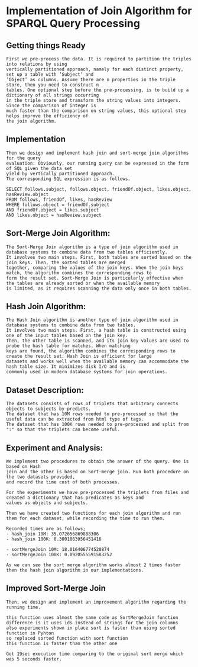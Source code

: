 # Implementation of Join Algorithm for SPARQL Query Processing


## Getting things Ready

    First we pre-process the data. It is required to partition the triples into relations by using
    vertically partitioned approach, namely for each distinct property, set up a table with ’Subject’ and
    ’Object’ as columns. Assume there are n properties in the triple store, then you need to construct n
    tables. One optional step before the pre-processing, is to build up a dictionary of all strings occurring
    in the triple store and transform the string values into integers. Since the comparison of integer is
    much faster than the comparison on string values, this optional step helps improve the efficiency of
    the join algorithm.

## Implementation

    Then we design and implement hash join and sort-merge join algorithms for the query
    evaluation. Obviously, our running query can be expressed in the form of SQL given the data set
    yield by vertically partitioned approach. 
    The corresponding SQL expression is as follows.

    SELECT follows.subject, follows.object, friendOf.object, likes.object, hasReview.object
    FROM follows, friendOf, likes, hasReview
    WHERE follows.object = friendOf.subject
    AND friendOf.object = likes.subject
    AND likes.object = hasReview.subject

## Sort-Merge Join Algorithm:

    The Sort-Merge Join algorithm is a type of join algorithm used in database systems to combine data from two tables efficiently.
    It involves two main steps. First, both tables are sorted based on the join keys. Then, the sorted tables are merged
    together, comparing the values of the join keys. When the join keys match, the algorithm combines the corresponding rows to
    form the result set. Sort-Merge Join is particularly effective when the tables are already sorted or when the available memory
    is limited, as it requires scanning the data only once in both tables.

## Hash Join Algorithm:

    The Hash Join algorithm is another type of join algorithm used in database systems to combine data from two tables.
    It involves two main steps. First, a hash table is constructed using one of the input tables based on the join key.
    Then, the other table is scanned, and its join key values are used to probe the hash table for matches. When matching
    keys are found, the algorithm combines the corresponding rows to create the result set. Hash Join is efficient for large
    datasets and works well when the available memory can accommodate the hash table size. It minimizes disk I/O and is
    commonly used in modern database systems for join operations.

## Dataset Description:

    The datasets consists of rows of triplets that arbitrary connects objects to subjects by predicts.
    The dataset that has 10M rows needed to pre-processed so that the useful data can be extracted from html type of tags.
    The dataset that has 100K rows needed to pre-processed and split from ":" so that the triplets can become useful.

## Experiment and Analysis:

    We implement two procedures to obtain the answer of the query. One is based on Hash
    join and the other is based on Sort-merge join. Run both procedure on the two datasets provided,
    and record the time cost of both processes.

    For the experiments we have pre-processed the triplets from files and created a dictionary that has predicates as keys and
    values as objects and subjects.

    Then we have created two functions for each join algorithm and run them for each dataset, while recording the time to run them.

    Recorded times are as follows;
    - hash_join 10M: 35.072656869888306
    - hash_join 100K: 0.3001863956451416

    - sortMergeJoin 10M: 18.016406774520874
    - sortMergeJoin 100K: 0.0920555591583252

    As we can see the sort merge algorithm works almost 2 times faster then the hash join algorithm in our implementations.


## Improved Sort-Merge Join
    
    Then, we design and implement an improvement algorithm regarding the running time.

    this function uses almost the same code as SortMergeJoin function
    difference is it uses ids instead of strings for the join columns
    also experiments shown in place sort is faster than using sorted function in Pyhton
    so replaced sorted function with sort function
    this function is faster than the other one

    Got 19sec execution time comparing to the original sort merge which was 5 seconds faster.